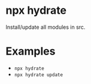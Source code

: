 # npx hydrate

Install/update all modules in src.

# Examples

- `npx hydrate`
- `npx hydrate update`
